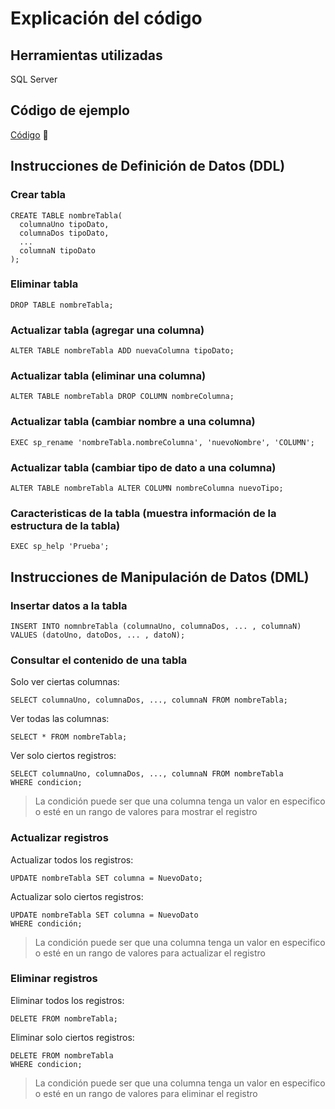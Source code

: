 # Explicación del código

## Herramientas utilizadas

SQL Server 

## Código de ejemplo

[Código](https://github.com/BarrigueteHector/Repaso-Bases-de-datos/blob/main/Apuntes%20%231/SQLQuery1.sql) 📄

## Instrucciones de Definición de Datos (DDL)

### Crear tabla

```
CREATE TABLE nombreTabla(
  columnaUno tipoDato,
  columnaDos tipoDato,
  ...
  columnaN tipoDato
);
```

### Eliminar tabla

```
DROP TABLE nombreTabla;
```

### Actualizar tabla (agregar una columna)
```
ALTER TABLE nombreTabla ADD nuevaColumna tipoDato;
```


### Actualizar tabla (eliminar una columna)

```
ALTER TABLE nombreTabla DROP COLUMN nombreColumna;
```

### Actualizar tabla (cambiar nombre a una columna)

```
EXEC sp_rename 'nombreTabla.nombreColumna', 'nuevoNombre', 'COLUMN';
```

### Actualizar tabla (cambiar tipo de dato a una columna)

```
ALTER TABLE nombreTabla ALTER COLUMN nombreColumna nuevoTipo;
```

### Caracteristicas de la tabla (muestra información de la estructura de la tabla)

```
EXEC sp_help 'Prueba';
```

## Instrucciones de Manipulación de Datos (DML)

### Insertar datos a la tabla

```
INSERT INTO nomnbreTabla (columnaUno, columnaDos, ... , columnaN) VALUES (datoUno, datoDos, ... , datoN);
```

### Consultar el contenido de una tabla

Solo ver ciertas columnas:
```
SELECT columnaUno, columnaDos, ..., columnaN FROM nombreTabla;
```

Ver todas las columnas:
```
SELECT * FROM nombreTabla;
```

Ver solo ciertos registros:
```
SELECT columnaUno, columnaDos, ..., columnaN FROM nombreTabla
WHERE condicion;
```
> La condición puede ser que una columna tenga un valor en especifico o esté en un rango de valores para mostrar el registro

### Actualizar registros
Actualizar todos los registros:
```
UPDATE nombreTabla SET columna = NuevoDato;
```

Actualizar solo ciertos registros:
```
UPDATE nombreTabla SET columna = NuevoDato
WHERE condición;
```
> La condición puede ser que una columna tenga un valor en especifico o esté en un rango de valores para actualizar el registro

### Eliminar registros
Eliminar todos los registros:
```
DELETE FROM nombreTabla;
```

Eliminar solo ciertos registros:
```
DELETE FROM nombreTabla
WHERE condicion;
```
> La condición puede ser que una columna tenga un valor en especifico o esté en un rango de valores para eliminar el registro
